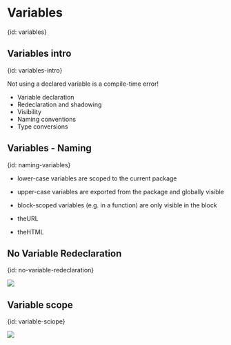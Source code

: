 # Variables
{id: variables}

## Variables intro
{id: variables-intro}

Not using a declared variable is a compile-time error!

* Variable declaration
* Redeclaration and shadowing
* Visibility
* Naming conventions
* Type conversions

## Variables - Naming
{id: naming-variables}

* lower-case variables are scoped to the current package
* upper-case variables are exported from the package and globally visible
* block-scoped variables (e.g. in a function) are only visible in the block

* theURL
* theHTML


## No Variable Redeclaration
{id: no-variable-redeclaration}

![](examples/variable-no-redeclaration/variable_no_redeclaration.go)


## Variable scope
{id: variable-sciope}

![](examples/variable-scope/scope.go)

